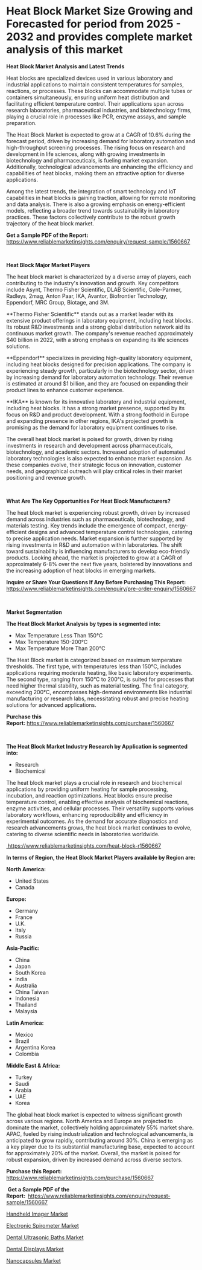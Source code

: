 <p><h1>Heat Block Market Size Growing and Forecasted for period from 2025 - 2032 and provides complete market analysis of this market</h1></p><p><strong>Heat Block Market Analysis and Latest Trends</strong></p>
<p><p>Heat blocks are specialized devices used in various laboratory and industrial applications to maintain consistent temperatures for samples, reactions, or processes. These blocks can accommodate multiple tubes or containers simultaneously, ensuring uniform heat distribution and facilitating efficient temperature control. Their applications span across research laboratories, pharmaceutical industries, and biotechnology firms, playing a crucial role in processes like PCR, enzyme assays, and sample preparation.</p><p>The Heat Block Market is expected to grow at a CAGR of 10.6% during the forecast period, driven by increasing demand for laboratory automation and high-throughput screening processes. The rising focus on research and development in life sciences, along with growing investments in biotechnology and pharmaceuticals, is fueling market expansion. Additionally, technological advancements are enhancing the efficiency and capabilities of heat blocks, making them an attractive option for diverse applications.</p><p>Among the latest trends, the integration of smart technology and IoT capabilities in heat blocks is gaining traction, allowing for remote monitoring and data analysis. There is also a growing emphasis on energy-efficient models, reflecting a broader trend towards sustainability in laboratory practices. These factors collectively contribute to the robust growth trajectory of the heat block market.</p></p>
<p><strong>Get a Sample PDF of the Report:&nbsp;</strong> <a href="https://www.reliablemarketinsights.com/enquiry/request-sample/1560667?utm_campaign=3209&utm_medium=2&utm_source=Github&utm_content=ia&utm_term=08042025&utm_id=heat-block">https://www.reliablemarketinsights.com/enquiry/request-sample/1560667</a></p>
<p>&nbsp;</p>
<p><strong>Heat Block Major Market Players</strong></p>
<p><p>The heat block market is characterized by a diverse array of players, each contributing to the industry's innovation and growth. Key competitors include Asynt, Thermo Fisher Scientific, DLAB Scientific, Cole-Parmer, Radleys, 2mag, Anton Paar, IKA, Avantor, Biofrontier Technology, Eppendorf, MRC Group, Biotage, and 3M.</p><p>**Thermo Fisher Scientific** stands out as a market leader with its extensive product offerings in laboratory equipment, including heat blocks. Its robust R&D investments and a strong global distribution network aid its continuous market growth. The company's revenue reached approximately $40 billion in 2022, with a strong emphasis on expanding its life sciences solutions.</p><p>**Eppendorf** specializes in providing high-quality laboratory equipment, including heat blocks designed for precision applications. The company is experiencing steady growth, particularly in the biotechnology sector, driven by increasing demand for laboratory automation technology. Their revenue is estimated at around $1 billion, and they are focused on expanding their product lines to enhance customer experience.</p><p>**IKA** is known for its innovative laboratory and industrial equipment, including heat blocks. It has a strong market presence, supported by its focus on R&D and product development. With a strong foothold in Europe and expanding presence in other regions, IKA's projected growth is promising as the demand for laboratory equipment continues to rise.</p><p>The overall heat block market is poised for growth, driven by rising investments in research and development across pharmaceuticals, biotechnology, and academic sectors. Increased adoption of automated laboratory technologies is also expected to enhance market expansion. As these companies evolve, their strategic focus on innovation, customer needs, and geographical outreach will play critical roles in their market positioning and revenue growth.</p></p>
<p>&nbsp;</p>
<p><strong>What Are The Key Opportunities For Heat Block Manufacturers?</strong></p>
<p><p>The heat block market is experiencing robust growth, driven by increased demand across industries such as pharmaceuticals, biotechnology, and materials testing. Key trends include the emergence of compact, energy-efficient designs and advanced temperature control technologies, catering to precise application needs. Market expansion is further supported by rising investments in R&D and automation within laboratories. The shift toward sustainability is influencing manufacturers to develop eco-friendly products. Looking ahead, the market is projected to grow at a CAGR of approximately 6-8% over the next five years, bolstered by innovations and the increasing adoption of heat blocks in emerging markets.</p></p>
<p><strong>Inquire or Share Your Questions If Any Before Purchasing This Report:</strong> <a href="https://www.reliablemarketinsights.com/enquiry/pre-order-enquiry/1560667?utm_campaign=3209&utm_medium=2&utm_source=Github&utm_content=ia&utm_term=08042025&utm_id=heat-block">https://www.reliablemarketinsights.com/enquiry/pre-order-enquiry/1560667</a></p>
<p>&nbsp;</p>
<p><strong>Market Segmentation</strong></p>
<p><strong>The Heat Block Market Analysis by types is segmented into:</strong></p>
<p><ul><li>Max Temperature Less Than 150℃</li><li>Max Temperature 150-200℃</li><li>Max Temperature More Than 200℃</li></ul></p>
<p><p>The Heat Block market is categorized based on maximum temperature thresholds. The first type, with temperatures less than 150°C, includes applications requiring moderate heating, like basic laboratory experiments. The second type, ranging from 150°C to 200°C, is suited for processes that need higher thermal stability, such as material testing. The final category, exceeding 200°C, encompasses high-demand environments like industrial manufacturing or research labs, necessitating robust and precise heating solutions for advanced applications.</p></p>
<p><strong>Purchase this Report:&nbsp;</strong><a href="https://www.reliablemarketinsights.com/purchase/1560667?utm_campaign=3209&utm_medium=2&utm_source=Github&utm_content=ia&utm_term=08042025&utm_id=heat-block">https://www.reliablemarketinsights.com/purchase/1560667</a></p>
<p>&nbsp;</p>
<p><strong>The Heat Block Market Industry Research by Application is segmented into:</strong></p>
<p><ul><li>Research</li><li>Biochemical</li></ul></p>
<p><p>The heat block market plays a crucial role in research and biochemical applications by providing uniform heating for sample processing, incubation, and reaction optimizations. Heat blocks ensure precise temperature control, enabling effective analysis of biochemical reactions, enzyme activities, and cellular processes. Their versatility supports various laboratory workflows, enhancing reproducibility and efficiency in experimental outcomes. As the demand for accurate diagnostics and research advancements grows, the heat block market continues to evolve, catering to diverse scientific needs in laboratories worldwide.</p></p>
<p><a href="https://www.reliablemarketinsights.com/heat-block-r1560667?utm_campaign=3209&utm_medium=2&utm_source=Github&utm_content=ia&utm_term=08042025&utm_id=heat-block">&nbsp;https://www.reliablemarketinsights.com/heat-block-r1560667</a></p>
<p><strong>In terms of Region, the Heat Block Market Players available by Region are:</strong></p>
<p>
    <p> <strong> North America: </strong>
        <ul>
            <li>United States</li>
            <li>Canada</li>
        </ul>
        </p> 
    <p> <strong> Europe: </strong>
        <ul>
            <li>Germany</li>
            <li>France</li>
            <li>U.K.</li>
            <li>Italy</li>
            <li>Russia</li>
        </ul>
        </p> 
    <p> <strong> Asia-Pacific: </strong>
        <ul>
            <li>China</li>
            <li>Japan</li>
            <li>South Korea</li>
            <li>India</li>
            <li>Australia</li>
            <li>China Taiwan</li>
            <li>Indonesia</li>
            <li>Thailand</li>
            <li>Malaysia</li>
        </ul>
        </p> 
    <p> <strong> Latin America: </strong>
        <ul>
            <li>Mexico</li>
            <li>Brazil</li>
            <li>Argentina Korea</li>
            <li>Colombia</li>
        </ul>
        </p> 
    <p> <strong> Middle East & Africa: </strong>
        <ul>
            <li>Turkey</li>
            <li>Saudi</li>
            <li>Arabia</li>
            <li>UAE</li>
            <li>Korea</li>
        </ul>
    </p>
    </p>
<p><p>The global heat block market is expected to witness significant growth across various regions. North America and Europe are projected to dominate the market, collectively holding approximately 55% market share. APAC, fueled by rising industrialization and technological advancements, is anticipated to grow rapidly, contributing around 30%. China is emerging as a key player due to its substantial manufacturing base, expected to account for approximately 20% of the market. Overall, the market is poised for robust expansion, driven by increased demand across diverse sectors.</p></p>
<p><strong>Purchase this Report: </strong><a href="https://www.reliablemarketinsights.com/purchase/1560667?utm_campaign=3209&utm_medium=2&utm_source=Github&utm_content=ia&utm_term=08042025&utm_id=heat-block">https://www.reliablemarketinsights.com/purchase/1560667</a></p>
<p>&nbsp;<strong>Get a Sample PDF of the Report:&nbsp;&nbsp;</strong><a href="https://www.reliablemarketinsights.com/enquiry/request-sample/1560667?utm_campaign=3209&utm_medium=2&utm_source=Github&utm_content=ia&utm_term=08042025&utm_id=heat-block">https://www.reliablemarketinsights.com/enquiry/request-sample/1560667</a></p>
<p><strong></strong></p>
<p><p><a href="https://github.com/rrosasdaunas/Market-Research-Report-List-1/blob/main/handheld-imager-market.md?utm_campaign=3209&utm_medium=2&utm_source=Github&utm_content=ia&utm_term=08042025&utm_id=heat-block">Handheld Imager Market</a></p><p><a href="https://www.linkedin.com/pulse/size-globalelectronic-spirometer-market-compounded-annual-rripc?utm_campaign=3209&utm_medium=2&utm_source=Github&utm_content=ia&utm_term=08042025&utm_id=heat-block">Electronic Spirometer Market</a></p><p><a href="https://www.linkedin.com/pulse/market-analysis-report-dental-ultrasonic-baths-anticipated-growth-z2ngc?utm_campaign=3209&utm_medium=2&utm_source=Github&utm_content=ia&utm_term=08042025&utm_id=heat-block">Dental Ultrasonic Baths Market</a></p><p><a href="https://www.linkedin.com/pulse/dental-displays-market-size-expansion-analysis-challenges-sales-cwjrc?utm_campaign=3209&utm_medium=2&utm_source=Github&utm_content=ia&utm_term=08042025&utm_id=heat-block">Dental Displays Market</a></p><p><a href="https://www.linkedin.com/pulse/investing-nanocapsules-market-trends-leading-products-regional-t0tmc?utm_campaign=3209&utm_medium=2&utm_source=Github&utm_content=ia&utm_term=08042025&utm_id=heat-block">Nanocapsules Market</a></p></p>